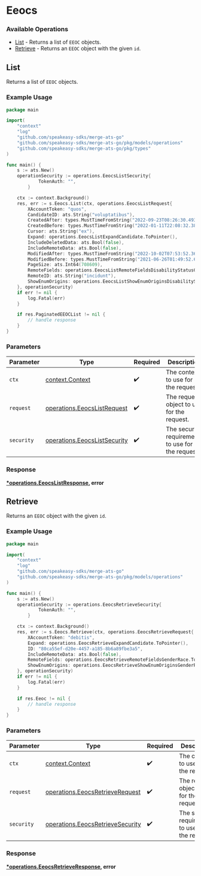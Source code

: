 # Eeocs

### Available Operations

* [List](#list) - Returns a list of `EEOC` objects.
* [Retrieve](#retrieve) - Returns an `EEOC` object with the given `id`.

## List

Returns a list of `EEOC` objects.

### Example Usage

```go
package main

import(
	"context"
	"log"
	"github.com/speakeasy-sdks/merge-ats-go"
	"github.com/speakeasy-sdks/merge-ats-go/pkg/models/operations"
	"github.com/speakeasy-sdks/merge-ats-go/pkg/types"
)

func main() {
    s := ats.New()
    operationSecurity := operations.EeocsListSecurity{
            TokenAuth: "",
        }

    ctx := context.Background()
    res, err := s.Eeocs.List(ctx, operations.EeocsListRequest{
        XAccountToken: "quos",
        CandidateID: ats.String("voluptatibus"),
        CreatedAfter: types.MustTimeFromString("2022-09-23T08:26:30.493Z"),
        CreatedBefore: types.MustTimeFromString("2022-01-11T22:08:32.388Z"),
        Cursor: ats.String("ex"),
        Expand: operations.EeocsListExpandCandidate.ToPointer(),
        IncludeDeletedData: ats.Bool(false),
        IncludeRemoteData: ats.Bool(false),
        ModifiedAfter: types.MustTimeFromString("2022-10-02T07:53:52.364Z"),
        ModifiedBefore: types.MustTimeFromString("2021-06-26T01:49:52.614Z"),
        PageSize: ats.Int64(708609),
        RemoteFields: operations.EeocsListRemoteFieldsDisabilityStatusGenderVeteranStatus.ToPointer(),
        RemoteID: ats.String("incidunt"),
        ShowEnumOrigins: operations.EeocsListShowEnumOriginsDisabilityStatusRace.ToPointer(),
    }, operationSecurity)
    if err != nil {
        log.Fatal(err)
    }

    if res.PaginatedEEOCList != nil {
        // handle response
    }
}
```

### Parameters

| Parameter                                                                    | Type                                                                         | Required                                                                     | Description                                                                  |
| ---------------------------------------------------------------------------- | ---------------------------------------------------------------------------- | ---------------------------------------------------------------------------- | ---------------------------------------------------------------------------- |
| `ctx`                                                                        | [context.Context](https://pkg.go.dev/context#Context)                        | :heavy_check_mark:                                                           | The context to use for the request.                                          |
| `request`                                                                    | [operations.EeocsListRequest](../../models/operations/eeocslistrequest.md)   | :heavy_check_mark:                                                           | The request object to use for the request.                                   |
| `security`                                                                   | [operations.EeocsListSecurity](../../models/operations/eeocslistsecurity.md) | :heavy_check_mark:                                                           | The security requirements to use for the request.                            |


### Response

**[*operations.EeocsListResponse](../../models/operations/eeocslistresponse.md), error**


## Retrieve

Returns an `EEOC` object with the given `id`.

### Example Usage

```go
package main

import(
	"context"
	"log"
	"github.com/speakeasy-sdks/merge-ats-go"
	"github.com/speakeasy-sdks/merge-ats-go/pkg/models/operations"
)

func main() {
    s := ats.New()
    operationSecurity := operations.EeocsRetrieveSecurity{
            TokenAuth: "",
        }

    ctx := context.Background()
    res, err := s.Eeocs.Retrieve(ctx, operations.EeocsRetrieveRequest{
        XAccountToken: "debitis",
        Expand: operations.EeocsRetrieveExpandCandidate.ToPointer(),
        ID: "80ca55ef-d20e-4457-a185-8b6a89fbe3a5",
        IncludeRemoteData: ats.Bool(false),
        RemoteFields: operations.EeocsRetrieveRemoteFieldsGenderRace.ToPointer(),
        ShowEnumOrigins: operations.EeocsRetrieveShowEnumOriginsGenderRaceVeteranStatus.ToPointer(),
    }, operationSecurity)
    if err != nil {
        log.Fatal(err)
    }

    if res.Eeoc != nil {
        // handle response
    }
}
```

### Parameters

| Parameter                                                                            | Type                                                                                 | Required                                                                             | Description                                                                          |
| ------------------------------------------------------------------------------------ | ------------------------------------------------------------------------------------ | ------------------------------------------------------------------------------------ | ------------------------------------------------------------------------------------ |
| `ctx`                                                                                | [context.Context](https://pkg.go.dev/context#Context)                                | :heavy_check_mark:                                                                   | The context to use for the request.                                                  |
| `request`                                                                            | [operations.EeocsRetrieveRequest](../../models/operations/eeocsretrieverequest.md)   | :heavy_check_mark:                                                                   | The request object to use for the request.                                           |
| `security`                                                                           | [operations.EeocsRetrieveSecurity](../../models/operations/eeocsretrievesecurity.md) | :heavy_check_mark:                                                                   | The security requirements to use for the request.                                    |


### Response

**[*operations.EeocsRetrieveResponse](../../models/operations/eeocsretrieveresponse.md), error**

